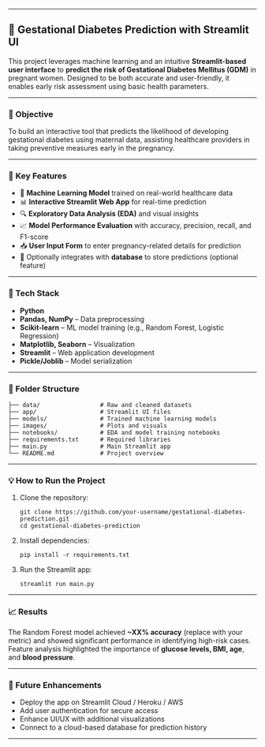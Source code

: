 

---

## 🤰 Gestational Diabetes Prediction with Streamlit UI

This project leverages machine learning and an intuitive **Streamlit-based user interface** to **predict the risk of Gestational Diabetes Mellitus (GDM)** in pregnant women. Designed to be both accurate and user-friendly, it enables early risk assessment using basic health parameters.

---

### 🎯 Objective

To build an interactive tool that predicts the likelihood of developing gestational diabetes using maternal data, assisting healthcare providers in taking preventive measures early in the pregnancy.

---

### 🚀 Key Features

* 🧠 **Machine Learning Model** trained on real-world healthcare data
* 📊 **Interactive Streamlit Web App** for real-time prediction
* 🔍 **Exploratory Data Analysis (EDA)** and visual insights
* 📈 **Model Performance Evaluation** with accuracy, precision, recall, and F1-score
* 📥 **User Input Form** to enter pregnancy-related details for prediction
* 💾 Optionally integrates with **database** to store predictions (optional feature)

---

### 🧪 Tech Stack

* **Python**
* **Pandas, NumPy** – Data preprocessing
* **Scikit-learn** – ML model training (e.g., Random Forest, Logistic Regression)
* **Matplotlib, Seaborn** – Visualization
* **Streamlit** – Web application development
* **Pickle/Joblib** – Model serialization

---

### 📁 Folder Structure

```
├── data/                 # Raw and cleaned datasets
├── app/                  # Streamlit UI files
├── models/               # Trained machine learning models
├── images/               # Plots and visuals
├── notebooks/            # EDA and model training notebooks
├── requirements.txt      # Required libraries
├── main.py               # Main Streamlit app
└── README.md             # Project overview
```

---

### 💡 How to Run the Project

1. Clone the repository:

   ```
   git clone https://github.com/your-username/gestational-diabetes-prediction.git
   cd gestational-diabetes-prediction
   ```

2. Install dependencies:

   ```
   pip install -r requirements.txt
   ```

3. Run the Streamlit app:

   ```
   streamlit run main.py
   ```

---

### 📈 Results

The Random Forest model achieved **\~XX% accuracy** (replace with your metric) and showed significant performance in identifying high-risk cases. Feature analysis highlighted the importance of **glucose levels, BMI, age**, and **blood pressure**.

---

### 🔮 Future Enhancements

* Deploy the app on Streamlit Cloud / Heroku / AWS
* Add user authentication for secure access
* Enhance UI/UX with additional visualizations
* Connect to a cloud-based database for prediction history

---
